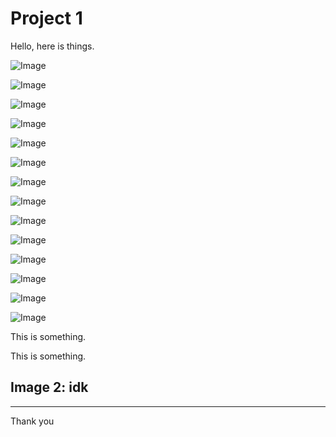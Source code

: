 # Project 1

Hello, here is things.



![Image](../outputs/emir_output.jpg)



![Image](../outputs/cathedral_output.jpg)



![Image](../outputs/church_output.jpg)



![Image](../outputs/icon_output.jpg)



![Image](../outputs/harvesters_output.jpg)



![Image](../outputs/lady_output.jpg)



![Image](../outputs/melons_output.jpg)



![Image](../outputs/monastery_output.jpg)



![Image](../outputs/onion_church_output.jpg)




![Image](../outputs/sculpture_output.jpg)



![Image](../outputs/self_portrait_output.jpg)



![Image](../outputs/three_generations_output.jpg)



![Image](../outputs/tobolsk_output.jpg)



![Image](../outputs/train_output.jpg)

This is something.

This is something.

## Image 2: idk


---

Thank you